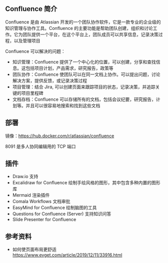 ## Confluence 简介

Confluence 是由 Atlassian 开发的一个团队协作软件，它是一款专业的企业级的知识管理与协作工具。Confluence 的主要功能是帮助团队创建，组织和讨论工作。它为团队提供一个平台，在这个平台上，团队成员可以共享信息，记录决策过程，以及管理项目

Confluence 可以解决的问题：

- 知识管理：Confluence 提供了一个中心化的位置，可以创建，分享和查找信息。这包括项目计划，产品需求，研究报告，政策等
- 团队协作：Confluence 使团队可以在同一文档上协作。可以提出问题，讨论解决方案，提供反馈，或记录决策过程
- 项目管理：结合 Jira, 可以创建页面来跟踪项目的状态，记录决策，并追踪关键的项目里程碑
- 文档存档：Confluence 可以存储所有的文档，包括会议纪要，研究报告，计划等。并且可以很容易地搜索和找到这些文档

## 部署

镜像：<https://hub.docker.com/r/atlassian/confluence>

8091 是多人协同编辑用的 TCP 端口

## 插件

- Draw.io 支持
- Excalidraw for Confluence 绘制手绘风格的图形，其中包含多种内置的图形库
- Mermaid 渲染插件
- Comala Workflows 文档审批
- EasyMind for Confluence 绘制脑图的工具
- Questions for Confluence (Server) 支持知识问答
- Slide Presenter for Confluence

## 参考资料

- 如何使页面布局更舒适 <https://www.evget.com/article/2019/12/11/33916.html>
